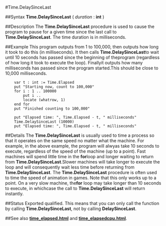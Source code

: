 
#Time.DelaySinceLast

##Syntax
**Time.DelaySinceLast** ( _duration_ : **int** )



##Description
The **Time.DelaySinceLast** procedure is used to cause the program to pause for a given time since the last call to **Time.DelaySinceLast**. The time duration is in milliseconds.



##Example
This program outputs from 1 to 100,000, then outputs how long it took to do this (in milliseconds). It then calls **Time.DelaySinceLast**to wait until 10 seconds has passed since the beginning of theprogram (regardless of how long it took to execute the loop). Finallyit outputs how many milliseconds has passed since the program started.This should be close to 10,000 milliseconds.


        var t : int := Time.Elapsed
        put "Starting now, count to 100,000"
        for i : 1 .. 100000
            put i ..
            locate (whatrow, 1)
        end for
        put "Finished counting to 100,000"
        
        put "Elapsed time: ", Time.Elapsed - t, " milliseconds"
        Time.DelaySinceLast (10000)
        put "Elapsed time: ", Time.Elapsed - t, " milliseconds"
    
##Details
The **Time.DelaySinceLast** is usually used to time a process so that it operates on the same speed no matter what the machine. For example, in the above example, the program will alwyas take 10 seconds to execute, regardless of the speed of the machine (up to a point). Fast machines will spend little time in the **for**loop and longer waiting to return from **Time.DelaySinceLast**.Slower machines will take longer to execute the loop and will consequently wait less time before returning from **Time.DelaySinceLast**.
The **Time.DelaySinceLast** procedure is often used to time the speed of animation in games.
Note that this only works up to a point. On a very slow machine, the**for** loop may take longer than 10 seconds to execute, in whichcase the call to **Time.DelaySinceLast** will return instantly.



##Status
Exported qualified.
This means that you can only call the function by calling **Time.DelaySinceLast**, not by calling **DelaySinceLast**.



##See also
**[time_elapsed.html](Time.Elapsed)** and **[time_elapsedcpu.html](Time.ElapsedCPU)**.


